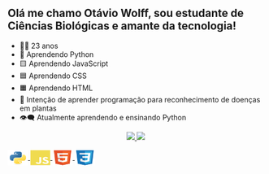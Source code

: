 ## Olá me chamo Otávio Wolff, sou estudante de Ciências Biológicas e amante da tecnologia!
- 🐱‍👤 23 anos
- 🐍 Aprendendo Python
- 🟨 Aprendendo JavaScript
- 🟦 Aprendendo CSS
- 🟧 Aprendendo HTML
- 🤖 Intenção de aprender programação para reconhecimento de doenças em plantas
- 👁‍🗨 Atualmente aprendendo e ensinando Python

<div align="center">
  <a href="https://github.com/Taviowolff">
  <img height="150em" src="https://github-readme-stats.vercel.app/api?username=taviowolff&show_icons=true&theme=dark&include_all_commits=true&count_private=true"/>
  <img height="150em" src="https://github-readme-stats.vercel.app/api/top-langs/?username=taviowolff&layout=compact&langs_count=7&theme=dark"/>
</div>

<div style="display: inline_block"><br>
  <img align="center" alt="Tavio-Python" height="30" width="40" src="https://raw.githubusercontent.com/devicons/devicon/master/icons/python/python-original.svg">
  <img align="center" alt="Tavio-Js" height="30" width="40" src="https://raw.githubusercontent.com/devicons/devicon/master/icons/javascript/javascript-plain.svg">
  <img align="center" alt="Tavio-HTML" height="30" width="40" src="https://raw.githubusercontent.com/devicons/devicon/master/icons/html5/html5-original.svg">
  <img align="center" alt="Tavio-CSS" height="30" width="40" src="https://raw.githubusercontent.com/devicons/devicon/master/icons/css3/css3-original.svg">
</div>


##
